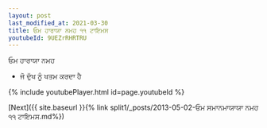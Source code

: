 ```yaml
---
layout: post
last_modified_at: 2021-03-30
title: ਓਮ ਹਾਰਾਯਾ ਨਮਹ ੧੧ ਟਾਇਮਸ
youtubeId: 9UEZrRHRTRU
---
```

 
 
 ਓਮ ਹਾਰਾਯਾ ਨਮਹ  
 
 -  ਜੋ ਦੁੱਖ ਨੂੰ ਖਤਮ ਕਰਦਾ ਹੈ 
 
  
 
  
 
 
 
 
 
 


{% include youtubePlayer.html id=page.youtubeId %}
 
[Next]({{ site.baseurl }}{% link  split1/_posts/2013-05-02-ਓਮ ਸਮਾਨਮਾਯਾਯਾ ਨਮਹ ੧੧ ਟਾਇਮਸ.md%})
 
